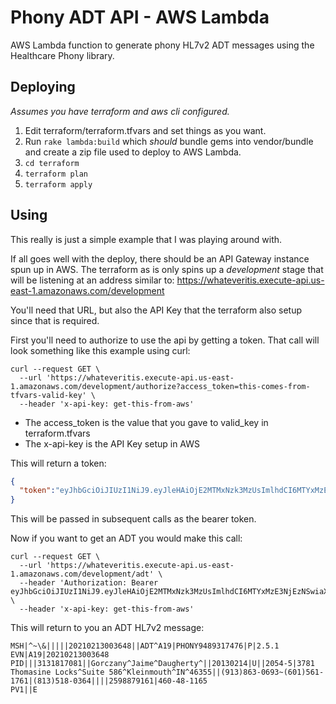 # Phony ADT API - AWS Lambda

AWS Lambda function to generate phony HL7v2 ADT messages using the Healthcare Phony library.

## Deploying

*Assumes you have terraform and aws cli configured.*

1. Edit terraform/terraform.tfvars and set things as you want.
1. Run ```rake lambda:build``` which _should_ bundle gems into vendor/bundle and create a zip file used to deploy to AWS Lambda.
1. ```cd terraform```
1. ```terraform plan```
1. ```terraform apply```

## Using

This really is just a simple example that I was playing around with.  

If all goes well with the deploy, there should be an API Gateway instance spun up in AWS.  The terraform as is only spins up a _development_ stage that will be listening at an address similar to: https://whateveritis.execute-api.us-east-1.amazonaws.com/development 

You'll need that URL, but also the API Key that the terraform also setup since that is required.

First you'll need to authorize to use the api by getting a token.  That call will look something like this example using curl:

```text
curl --request GET \
  --url 'https://whateveritis.execute-api.us-east-1.amazonaws.com/development/authorize?access_token=this-comes-from-tfvars-valid-key' \
  --header 'x-api-key: get-this-from-aws'
```

* The access_token is the value that you gave to valid_key in terraform.tfvars
* The x-api-key is the API Key setup in AWS

This will return a token:

```json
{
  "token":"eyJhbGciOiJIUzI1NiJ9.eyJleHAiOjE2MTMxNzk3MzUsImlhdCI6MTYxMzE3NjEzNSwiaXNzIjoiaHR0cHM6Ly9naXRodWIuY29tL2F1c3Rpbm1vb2R5L1Bob255QWR0QXBpTGFtYmRhIiwic2NvcGVzIjpbImFkdCJdLCJzZWNyZXQiOnsia2V5IjoiNDU3MjRmMDktYjVmZi00ZTUxLTk0YjEtNzZlZTI4OGY3N2ZkIn19.edfdsdClCv3CeNsgVVkoc6L7DH7u3wghRuJ57Vk6O8w"
}
```

This will be passed in subsequent calls as the bearer token.  

Now if you want to get an ADT you would make this call:

```text
curl --request GET \
  --url 'https://whateveritis.execute-api.us-east-1.amazonaws.com/development/adt' \
  --header 'Authorization: Bearer eyJhbGciOiJIUzI1NiJ9.eyJleHAiOjE2MTMxNzk3MzUsImlhdCI6MTYxMzE3NjEzNSwiaXNzIjoiaHR0cHM6Ly9naXRodWIuY29tL2F1c3Rpbm1vb2R5L1Bob255QWR0QXBpTGFtYmRhIiwic2NvcGVzIjpbImFkdCJdLCJzZWNyZXQiOnsia2V5IjoiNDU3MjRmMDktYjVmZi00ZTUxLTk0YjEtNzZlZTI4OGY3N2ZkIn19.edfdsdClCv3CeNsgVVkoc6L7DH7u3wghRuJ57Vk6O8w' \
  --header 'x-api-key: get-this-from-aws'
```

This will return to you an ADT HL7v2 message:

```text
MSH|^~\&|||||20210213003648||ADT^A19|PHONY9489317476|P|2.5.1
EVN|A19|20210213003648
PID|||3131817081||Gorczany^Jaime^Daugherty^||20130214|U||2054-5|3781 Thomasine Locks^Suite 586^Kleinmouth^IN^46355||(913)863-0693~(601)561-1761|(813)518-0364||||2598879161|460-48-1165
PV1||E
```